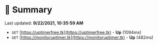 # 📖 Summary
Last updated: **9/22/2021, 10:35:59 AM**

- `GET` [https://uptimerfree.tk](https://uptimerfree.tk) - **Up** (1094ms)
- `GET` [https://monitoruptimer.tk](https://monitoruptimer.tk) - **Up** (482ms)

